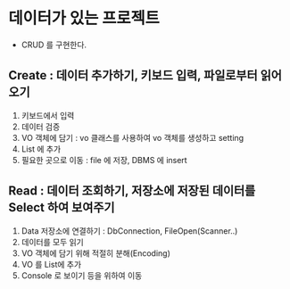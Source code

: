 # 데이터가 있는 프로젝트
* CRUD 를 구현한다.
## Create : 데이터 추가하기, 키보드 입력, 파일로부터 읽어오기
1. 키보드에서 입력
2. 데이터 검증
3. VO 객체에 담기 : vo 클래스를 사용하여 vo 객체를 생성하고 setting
4. List 에 추가
5. 필요한 곳으로 이동 : file 에 저장, DBMS 에 insert

## Read : 데이터 조회하기, 저장소에 저장된 데이터를 Select 하여 보여주기
1. Data 저장소에 연결하기 : DbConnection, FileOpen(Scanner..)
2. 데이터를 모두 읽기
3. VO 객체에 담기 위해 적절히 분해(Encoding)
4. VO 를 List에 추가
5. Console 로 보이기 등을 위하여 이동